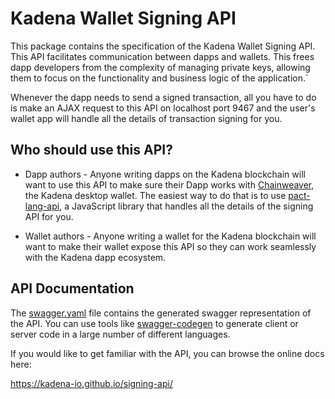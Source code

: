 # Kadena Wallet Signing API

This package contains the specification of the Kadena Wallet Signing API. This
API facilitates communication between dapps and wallets. This frees dapp
developers from the complexity of managing private keys, allowing them to focus
on the functionality and business logic of the application.`

Whenever the dapp needs to send a signed transaction, all you have to do is make
an AJAX request to this API on localhost port 9467 and the user's wallet app
will handle all the details of transaction signing for you.

## Who should use this API?

* Dapp authors - Anyone writing dapps on the Kadena blockchain will want to use
  this API to make sure their Dapp works with
  [Chainweaver](https://github.com/kadena-io/chainweaver), the Kadena desktop
  wallet. The easiest way to do that is to use
  [pact-lang-api](https://github.com/kadena-io/pact-lang-api), a JavaScript
  library that handles all the details of the signing API for you.

* Wallet authors - Anyone writing a wallet for the Kadena blockchain will want
  to make their wallet expose this API so they can work seamlessly with the
  Kadena dapp ecosystem.

## API Documentation

The [swagger.yaml](swagger.yaml) file contains the generated swagger
representation of the API. You can use tools like
[swagger-codegen](https://github.com/swagger-api/swagger-codegen) to generate
client or server code in a large number of different languages.

If you would like to get familiar with the API, you can browse the online docs
here:

https://kadena-io.github.io/signing-api/
